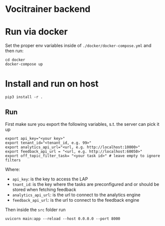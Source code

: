 # Vocitrainer backend

# Run via docker

Set the proper env variables inside of `./docker/docker-compose.yml` and then run:

```shell
cd docker
docker-compose up
```

# Install and run on host

```shell
pip3 install -r .
```


## Run
First make sure you export the following variables, s.t. the server can pick it up
```shell
export api_key="<your key>"
export tenant_id="<tenant_id, e.g. 99>"
export analytics_api_url="<url, e.g. http://localhost:10000>"
export feedback_api_url = "<url, e.g. http://localhost:60050>"
export off_topic_filter_task= "<your task id>" # leave empty to ignore filters
```

Where:

- `api_key`: is the key to access the LAP
- `tnant_id`: is the key where the tasks are preconfigured and or should be stored when fetching feedback
- `analytics_api_url`: is the url to connect to the analytics engine
- `feedback_api_url`: is the url to connect to the feedback engine

Then inside the `src` folder run
```shell
uvicorn main:app --reload --host 0.0.0.0 --port 8000
```

